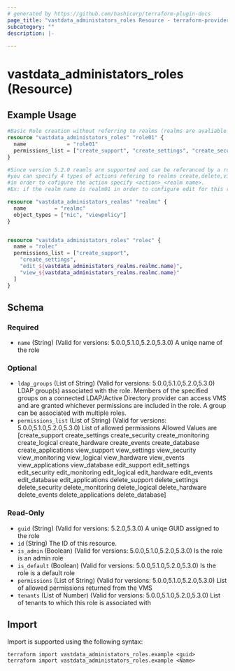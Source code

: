 ```yaml
---
# generated by https://github.com/hashicorp/terraform-plugin-docs
page_title: "vastdata_administators_roles Resource - terraform-provider-vastdata"
subcategory: ""
description: |-
  
---
```


# vastdata_administators_roles (Resource)



## Example Usage

```terraform
#Basic Role creation without referring to realms (realms are avaliable from version 5.2.0).
resource "vastdata_administators_roles" "role01" {
  name             = "role01"
  permissions_list = ["create_support", "create_settings", "create_security", "create_monitoring", "create_logical", "create_hardware"]
}

#Since version 5.2.0 reamls are supported and can be referanced by a role
#you can specify 4 types of actions refering to realms create,delete,view,edit
#in order to cofigure the action specify <action>_<realm name>.
#Ex: if the realm name is realm01 in order to configure edit for this realm add the following to the permissions_list attribute edit_realm01

resource "vastdata_administators_realms" "realmc" {
  name         = "realmc"
  object_types = ["nic", "viewpolicy"]
}


resource "vastdata_administators_roles" "rolec" {
  name = "rolec"
  permissions_list = ["create_support",
    "create_settings",
    "edit_${vastdata_administators_realms.realmc.name}",
    "view_${vastdata_administators_realms.realmc.name}"
  ]
}
```

<!-- schema generated by tfplugindocs -->
## Schema

### Required

- `name` (String) (Valid for versions: 5.0.0,5.1.0,5.2.0,5.3.0) A uniqe name of the role

### Optional

- `ldap_groups` (List of String) (Valid for versions: 5.0.0,5.1.0,5.2.0,5.3.0) LDAP group(s) associated with the role. Members of the specified groups on a connected LDAP/Active Directory provider can access VMS and are granted whichever permissions are included in the role. A group can be associated with multiple roles.
- `permissions_list` (List of String) (Valid for versions: 5.0.0,5.1.0,5.2.0,5.3.0) List of allowed permissions Allowed Values are [create_support create_settings create_security create_monitoring create_logical create_hardware create_events create_database create_applications view_support view_settings view_security view_monitoring view_logical view_hardware view_events view_applications view_database edit_support edit_settings edit_security edit_monitoring edit_logical edit_hardware edit_events edit_database edit_applications delete_support delete_settings delete_security delete_monitoring delete_logical delete_hardware delete_events delete_applications delete_database]

### Read-Only

- `guid` (String) (Valid for versions: 5.2.0,5.3.0) A uniqe GUID assigned to the role
- `id` (String) The ID of this resource.
- `is_admin` (Boolean) (Valid for versions: 5.0.0,5.1.0,5.2.0,5.3.0) Is the role is an admin role
- `is_default` (Boolean) (Valid for versions: 5.0.0,5.1.0,5.2.0,5.3.0) Is the role is a default role
- `permissions` (List of String) (Valid for versions: 5.0.0,5.1.0,5.2.0,5.3.0) List of allowed permissions returned from the VMS
- `tenants` (List of Number) (Valid for versions: 5.0.0,5.1.0,5.2.0,5.3.0) List of tenants to which this role is associated with

## Import

Import is supported using the following syntax:

```shell
terraform import vastdata_administators_roles.example <guid>
terraform import vastdata_administators_roles.example <Name>
```
